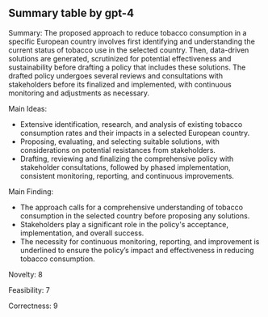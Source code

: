 ## Summary table by gpt-4
Summary: 
The proposed approach to reduce tobacco consumption in a specific European country involves first identifying and understanding the current status of tobacco use in the selected country. Then, data-driven solutions are generated, scrutinized for potential effectiveness and sustainability before drafting a policy that includes these solutions. The drafted policy undergoes several reviews and consultations with stakeholders before its finalized and implemented, with continuous monitoring and adjustments as necessary.

Main Ideas: 
- Extensive identification, research, and analysis of existing tobacco consumption rates and their impacts in a selected European country.
- Proposing, evaluating, and selecting suitable solutions, with considerations on potential resistances from stakeholders.
- Drafting, reviewing and finalizing the comprehensive policy with stakeholder consultations, followed by phased implementation, consistent monitoring, reporting, and continuous improvements.

Main Finding: 
- The approach calls for a comprehensive understanding of tobacco consumption in the selected country before proposing any solutions.
- Stakeholders play a significant role in the policy's acceptance, implementation, and overall success.
- The necessity for continuous monitoring, reporting, and improvement is underlined to ensure the policy’s impact and effectiveness in reducing tobacco consumption.

Novelty: 
8

Feasibility: 
7

Correctness: 
9